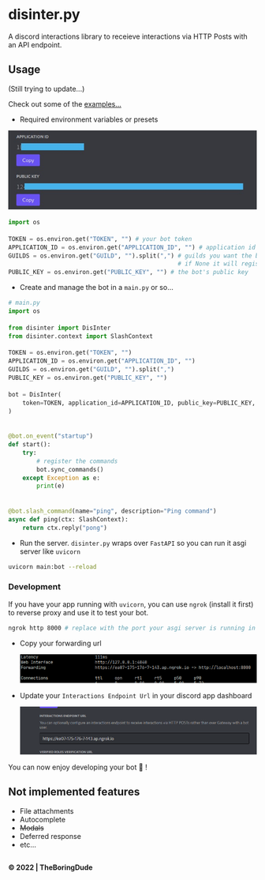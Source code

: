# disinter.py

A discord interactions library to receieve interactions via HTTP Posts with an API endpoint.

## Usage

(Still trying to update...)

Check out some of the [examples...](../examples/)

- Required environment variables or presets

![](./presets.jpg)

```python
import os

TOKEN = os.environ.get("TOKEN", "") # your bot token
APPLICATION_ID = os.environ.get("APPLICATION_ID", "") # application id of the bot app
GUILDS = os.environ.get("GUILD", "").split(",") # guilds you want the bot to register to,\
                                                # if None it will register as global command
PUBLIC_KEY = os.environ.get("PUBLIC_KEY", "") # the bot's public key
```

- Create and manage the bot in a `main.py` or so...

```python
# main.py
import os

from disinter import DisInter
from disinter.context import SlashContext

TOKEN = os.environ.get("TOKEN", "")
APPLICATION_ID = os.environ.get("APPLICATION_ID", "")
GUILDS = os.environ.get("GUILD", "").split(",")
PUBLIC_KEY = os.environ.get("PUBLIC_KEY", "")

bot = DisInter(
    token=TOKEN, application_id=APPLICATION_ID, public_key=PUBLIC_KEY, guilds=GUILDS
)


@bot.on_event("startup")
def start():
    try:
        # register the commands
        bot.sync_commands()
    except Exception as e:
        print(e)


@bot.slash_command(name="ping", description="Ping command")
async def ping(ctx: SlashContext):
    return ctx.reply("pong")

```

- Run the server. `disinter.py` wraps over `FastAPI` so you can run it asgi server like `uvicorn`

```sh
uvicorn main:bot --reload
```

### Development

If you have your app running with `uvicorn`, you can use `ngrok` (install it first) to reverse proxy and use it to test your bot.

```sh
ngrok http 8000 # replace with the port your asgi server is running in
```

- Copy your forwarding url

  ![](./ngrok-proxy-url.png)

- Update your `Interactions Endpoint Url` in your discord app dashboard

  ![](./endpoint.png)

You can now enjoy developing your bot :tada: !

## Not implemented features

- File attachments
- Autocomplete
- ~~Modals~~
- Deferred response
- etc...

##

**&copy; 2022 | TheBoringDude**
